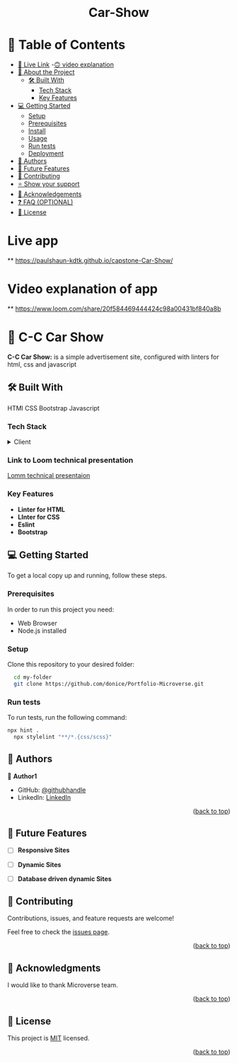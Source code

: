 <a name="readme-top"></a>


<div align="center">
  
  <br/>

# Car-Show 


</div>

<!-- TABLE OF CONTENTS -->

# 📗 Table of Contents

  - [🚀 Live Link](#live-link)
  -[🙃 video explanation](#video-explanation)
- [📖 About the Project](#about-project)
  - [🛠 Built With](#built-with)
    - [Tech Stack](#tech-stack)
    - [Key Features](#key-features)
- [💻 Getting Started](#getting-started)
  - [Setup](#setup)
  - [Prerequisites](#prerequisites)
  - [Install](#install)
  - [Usage](#usage)
  - [Run tests](#run-tests)
  - [Deployment](#deployment)
- [👥 Authors](#authors)
- [🔭 Future Features](#future-features)
- [🤝 Contributing](#contributing)
- [⭐️ Show your support](#support)
- [🙏 Acknowledgements](#acknowledgements)
- [❓ FAQ (OPTIONAL)](#faq)
- [📝 License](#license)

<!-- PROJECT DESCRIPTION -->

# Live app<a name="live-link"></a>
** https://paulshaun-kdtk.github.io/capstone-Car-Show/

# Video explanation of app <a name="video-explanation"> </a>

** https://www.loom.com/share/20f584469444424c98a00431bf840a8b

# 📖 C-C Car Show <a name="about-project"></a>

**C-C Car Show:** is a simple advertisement site, configured with linters for html, css  and javascript

## 🛠 Built With <a name="built-with"></a>
 HTMl
 CSS
 Bootstrap
 Javascript
### Tech Stack <a name="tech-stack"></a>

<details>
  <summary>Client</summary>
  <ul>
    <li><a href="#">HTML</a></li>
     <li><a href="#">CSS</a></li>
     <li><a href="#">Bootstrap</a></li>
     <li><a href="#">javascript</a></li>
  </ul>
</details>



<!-- Features -->

### Link to Loom technical presentation
<a href="https://www.loom.com/share/a863515a0867407a8c6324ce43d68ba2?sid=2fb8d742-a76f-4d44-98ac-8a01399f7b6f"> Lomm technical presentaion </a>

### Key Features <a name="key-features"></a>

- **Linter for HTML**
- **LInter for CSS**
- **Eslint**
- **Bootstrap**
<!-- GETTING STARTED -->

## 💻 Getting Started <a name="getting-started"></a>

To get a local copy up and running, follow these steps.

### Prerequisites

In order to run this project you need:
<ul>
    <li>Web Browser</li>
     <li>Node.js installed</li>
  </ul>


### Setup

Clone this repository to your desired folder:

```sh
  cd my-folder
  git clone https://github.com/donice/Portfolio-Microverse.git
```

### Run tests

To run tests, run the following command:


```sh
npx hint .
  npx stylelint "**/*.{css/scss}"
```
<!-- AUTHORS -->

## 👥 Authors <a name="authors"></a>

👤 **Author1**

- GitHub: [@githubhandle](https://github.com/paulshaun-kdtk)
- LinkedIn: [LinkedIn](https://www.linkedin.com/in/shaun-sungai-b54339263/)
<p align="right">(<a href="#readme-top">back to top</a>)</p>


## 🔭 Future Features <a name="future-features"></a>

- [ ] **Responsive Sites**
- [ ] **Dynamic Sites**
- [ ] **Database driven dynamic Sites**


<!-- CONTRIBUTING -->

## 🤝 Contributing <a name="contributing"></a>

Contributions, issues, and feature requests are welcome!

Feel free to check the [issues page](../../issues/).

<p align="right">(<a href="#readme-top">back to top</a>)</p>

## 🙏 Acknowledgments <a name="acknowledgements"></a>

I would like to thank Microverse team.

<p align="right">(<a href="#readme-top">back to top</a>)</p>

<!-- LICENSE -->

## 📝 License <a name="license"></a>

This project is [MIT](./MIT.md) licensed.

<p align="right">(<a href="#readme-top">back to top</a>)</p>